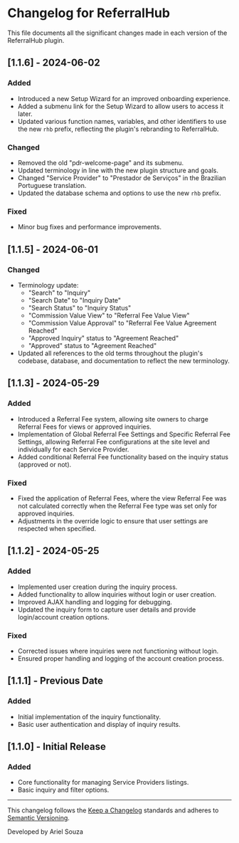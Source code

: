 # Changelog for ReferralHub

This file documents all the significant changes made in each version of the ReferralHub plugin.

## [1.1.6] - 2024-06-02
### Added
- Introduced a new Setup Wizard for an improved onboarding experience.
- Added a submenu link for the Setup Wizard to allow users to access it later.
- Updated various function names, variables, and other identifiers to use the new `rhb` prefix, reflecting the plugin's rebranding to ReferralHub.

### Changed
- Removed the old "pdr-welcome-page" and its submenu.
- Updated terminology in line with the new plugin structure and goals.
- Changed "Service Provider" to "Prestador de Serviços" in the Brazilian Portuguese translation.
- Updated the database schema and options to use the new `rhb` prefix.

### Fixed
- Minor bug fixes and performance improvements.

## [1.1.5] - 2024-06-01
### Changed
- Terminology update: 
  - "Search" to "Inquiry"
  - "Search Date" to "Inquiry Date"
  - "Search Status" to "Inquiry Status"
  - "Commission Value View" to "Referral Fee Value View"
  - "Commission Value Approval" to "Referral Fee Value Agreement Reached"
  - "Approved Inquiry" status to "Agreement Reached"
  - "Approved" status to "Agreement Reached"
- Updated all references to the old terms throughout the plugin's codebase, database, and documentation to reflect the new terminology.

## [1.1.3] - 2024-05-29
### Added
- Introduced a Referral Fee system, allowing site owners to charge Referral Fees for views or approved inquiries.
- Implementation of Global Referral Fee Settings and Specific Referral Fee Settings, allowing Referral Fee configurations at the site level and individually for each Service Provider.
- Added conditional Referral Fee functionality based on the inquiry status (approved or not).

### Fixed
- Fixed the application of Referral Fees, where the view Referral Fee was not calculated correctly when the Referral Fee type was set only for approved inquiries.
- Adjustments in the override logic to ensure that user settings are respected when specified.

## [1.1.2] - 2024-05-25
### Added
- Implemented user creation during the inquiry process.
- Added functionality to allow inquiries without login or user creation.
- Improved AJAX handling and logging for debugging.
- Updated the inquiry form to capture user details and provide login/account creation options.

### Fixed
- Corrected issues where inquiries were not functioning without login.
- Ensured proper handling and logging of the account creation process.

## [1.1.1] - Previous Date
### Added
- Initial implementation of the inquiry functionality.
- Basic user authentication and display of inquiry results.

## [1.1.0] - Initial Release
### Added
- Core functionality for managing Service Providers listings.
- Basic inquiry and filter options.

---

This changelog follows the [Keep a Changelog](https://keepachangelog.com/en/1.0.0/) standards and adheres to [Semantic Versioning](https://semver.org/).

Developed by Ariel Souza
